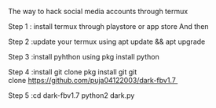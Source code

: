 The way to hack social media accounts through termux 

Step 1 : install termux through playstore or app store
And then

Step 2 :update your termux using 
apt update && apt upgrade

Step 3 :install pyhthon using 
pkg install python 

Step 4 :install git clone 
pkg install git git clone https://github.com/puja04122003/dark-fbv1.7 

Step 5 :cd dark-fbv1.7 python2 dark.py
